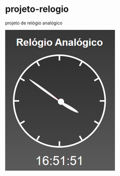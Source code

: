 # projeto-relogio
 projeto de relógio analógico 


<a href="https://fernandoromeroalves.github.io/projeto-relogio/"><img src="Captura.png" alt=""></a>
